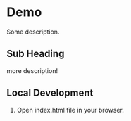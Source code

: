# Demo 

Some description.

## Sub Heading

more description!

## Local Development

1. Open index.html file in your browser.